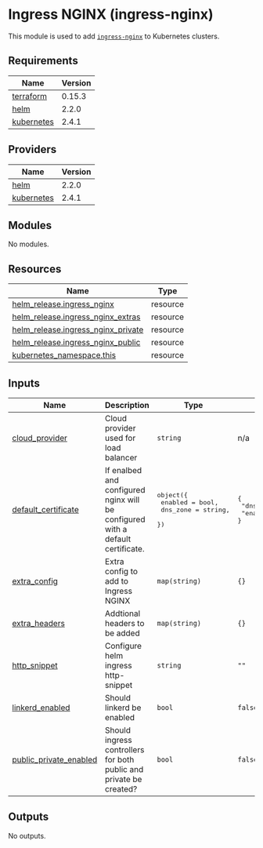 # Ingress NGINX (ingress-nginx)

This module is used to add [`ingress-nginx`](https://github.com/kubernetes/ingress-nginx) to Kubernetes clusters.

## Requirements

| Name | Version |
|------|---------|
| <a name="requirement_terraform"></a> [terraform](#requirement\_terraform) | 0.15.3 |
| <a name="requirement_helm"></a> [helm](#requirement\_helm) | 2.2.0 |
| <a name="requirement_kubernetes"></a> [kubernetes](#requirement\_kubernetes) | 2.4.1 |

## Providers

| Name | Version |
|------|---------|
| <a name="provider_helm"></a> [helm](#provider\_helm) | 2.2.0 |
| <a name="provider_kubernetes"></a> [kubernetes](#provider\_kubernetes) | 2.4.1 |

## Modules

No modules.

## Resources

| Name | Type |
|------|------|
| [helm_release.ingress_nginx](https://registry.terraform.io/providers/hashicorp/helm/2.2.0/docs/resources/release) | resource |
| [helm_release.ingress_nginx_extras](https://registry.terraform.io/providers/hashicorp/helm/2.2.0/docs/resources/release) | resource |
| [helm_release.ingress_nginx_private](https://registry.terraform.io/providers/hashicorp/helm/2.2.0/docs/resources/release) | resource |
| [helm_release.ingress_nginx_public](https://registry.terraform.io/providers/hashicorp/helm/2.2.0/docs/resources/release) | resource |
| [kubernetes_namespace.this](https://registry.terraform.io/providers/hashicorp/kubernetes/2.4.1/docs/resources/namespace) | resource |

## Inputs

| Name | Description | Type | Default | Required |
|------|-------------|------|---------|:--------:|
| <a name="input_cloud_provider"></a> [cloud\_provider](#input\_cloud\_provider) | Cloud provider used for load balancer | `string` | n/a | yes |
| <a name="input_default_certificate"></a> [default\_certificate](#input\_default\_certificate) | If enalbed and configured nginx will be configured with a default certificate. | <pre>object({<br>    enabled  = bool,<br>    dns_zone = string,<br>  })</pre> | <pre>{<br>  "dns_zone": "",<br>  "enabled": false<br>}</pre> | no |
| <a name="input_extra_config"></a> [extra\_config](#input\_extra\_config) | Extra config to add to Ingress NGINX | `map(string)` | `{}` | no |
| <a name="input_extra_headers"></a> [extra\_headers](#input\_extra\_headers) | Addtional headers to be added | `map(string)` | `{}` | no |
| <a name="input_http_snippet"></a> [http\_snippet](#input\_http\_snippet) | Configure helm ingress http-snippet | `string` | `""` | no |
| <a name="input_linkerd_enabled"></a> [linkerd\_enabled](#input\_linkerd\_enabled) | Should linkerd be enabled | `bool` | `false` | no |
| <a name="input_public_private_enabled"></a> [public\_private\_enabled](#input\_public\_private\_enabled) | Should ingress controllers for both public and private be created? | `bool` | `false` | no |

## Outputs

No outputs.
